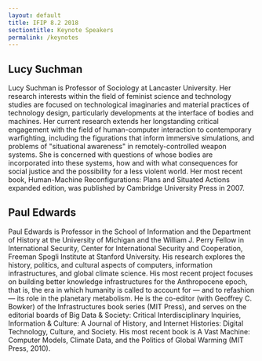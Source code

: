 ```yaml
---
layout: default
title: IFIP 8.2 2018
sectiontitle: Keynote Speakers
permalink: /keynotes
---
```


## Lucy Suchman
Lucy Suchman is Professor of Sociology at Lancaster University.  Her research interests within the field of feminist science and technology studies are focused on technological imaginaries and material practices of technology design, particularly developments at the interface of bodies and machines. Her current research extends her longstanding critical engagement with the field of human-computer interaction to contemporary warfighting, including the figurations that inform immersive simulations, and problems of "situational awareness" in remotely-controlled weapon systems. She is concerned with questions of whose bodies are incorporated into these systems, how and with what consequences for social justice and the possibility for a less violent world. Her most recent book, Human-Machine Reconfigurations: Plans and Situated Actions expanded edition, was published by Cambridge University Press in 2007.
 
## Paul Edwards 
Paul Edwards is Professor in the School of Information and the Department of History at the University of Michigan and the William J. Perry Fellow in International Security, Center for International Security and Cooperation, Freeman Spogli Institute at Stanford University. His research explores the history, politics, and cultural aspects of computers, information infrastructures, and global climate science. His most recent project focuses on building better knowledge infrastructures for the Anthropocene epoch, that is, the era in which humanity is called to account for — and to refashion — its role in the planetary metabolism. He is the co-editor (with Geoffrey C. Bowker) of the Infrastructures book series (MIT Press), and serves on the editorial boards of Big Data & Society: Critical Interdisciplinary Inquiries, Information & Culture: A Journal of History, and Internet Histories: Digital Technology, Culture, and Society. His most recent book is A Vast Machine: Computer Models, Climate Data, and the Politics of Global Warming (MIT Press, 2010).
